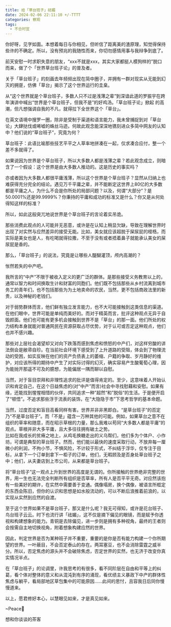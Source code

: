 ```yaml
---
title: 给「草台班子」祛媚
date: 2024-02-06 22:11:10 +/-TTTT
categories: 察观
tags:
  - 不合时宜
---
```


你好呀，见字如面。本想着每日与你相见，但听信了距离美的渣原理，知觉得保持些许的不确定。所以，没有预兆的我随性而来，你切勿感情用事与我辩争到底了。

前天安慰一时求职失意的朋友，“xxx不就是xxx，其实大家都挺人模狗样的”脱口而来，做了个「世界草台班子论」的普及者。

关于「草台班子」的刻画去年频频出现在简中圈子，并拥有一群对现实从无能到幻灭的拥趸，仿佛「草台」揭示了这个世界运行的圭臬。  

从“这个世界就是个草台班子，多数人只不过是浅薄之辈”到深谙此道的罗振宇在跨年演讲中喊出“世界是个草台班子，但我不是”的好鸡汤。「草台班子论」掀起 的高潮，但凡想强调自我的不凡，就得拉下全世界这个「草台」。

在英文语境中搜罗一圈，除非是受制于渠道和语言能力，我未曾捕捉到对「草台论」大肆挞伐或唏嘘的蛛丝马迹。何故此观念能深深地镌刻进众多简中网友的认知中？他们说的“草台班子”，究竟为何？

草台班子：此语比喻那些技艺平平之人草率地拼凑在一起，仅求凑合应付，整一个差不多就得了。

如果说因为世界是个草台班子，所以大多数人都是浅薄之辈？若此观念成立，则暗含了一个假设：这个世界是由大多数人推动的。这是历史的事实吗？

亦或者因为大多数人都很平庸浅薄，所以这个世界是个草台班子？显然从归纳上也难获得充分完全的结论。遇见万千平庸之辈，并不能断定这世界上80亿的大多数都是平庸之人，为什么不会是你所处的局部问题？以及，何谓“大部分”？是50.0001%还是99.9999%？你秉持的平庸和成功的标准又是什么？你又是从何处得知这样的标准？

所以，如此这般突兀地说世界是个草台班子的言论着实吊诡。

那些消费此观点的人可能并无恶意，或许是在认知上稍显欠缺，导致在理解世界时出现了对实然与应然差异的接受无能。比如，美女就应该超脱于屎尿屁的桎梏，而实际是美女也是人，有吃喝就得拉撒，不至于没有或者捂着鼻子就能承认美女的屎尿屁是香的。

那么，「草台班子」的说法，究竟是让哪些人醍醐灌顶，颅内高潮的？

怅然若失的中产吧。

我所言的“中产”不限于被收入定义的更广泛的群体。是那些接受义务教育以上的，通常以智力和时间换取生计和财富的同胞们。他们既不包括那些从乡村流离到城市务工的青年们，也不包括那些为为土地卖命的农民，当然，更不包括商政法里的新贵，以及神秘的老钱们。

对于弱势群体而言，他们鲜有独立发言能力，也不大可能接触到这类信息的渠道。在他们眼中，世界可能是单纯而美好的。而对于精英而言，批评这种观点无异于自毁颜面。他们也可能有更多机会接触到世界不是「草台」的那一面。他们所处的权力结构本身就能对普通网民在资源获取占尽优势，对于认可或否定这种观点，他们也并不感兴趣。

那些对上层社会渴望却又对向下跌落而感到焦虑和愤怒的中产们，对这样穷酸的讲法倒会是敝帚自珍。在当前社会环境下感受到了上升道路的受阻，体会到了物理流动的受困，如实反映在他们的资产负债表上的萎缩、户籍的争取、岁月静好的维护，对应该所得的期待中产生了对实际讨得的幻灭，确实容易产生酸葡萄心理，因为能抛开那遥不可及的臆想，为能偏居一隅而聊以自慰。

当然，对于盲目崇拜和非理性追求的批评是值得肯定的。至少，这意味着人开始认识和肯定自己，在这个日益焦虑的(对“中产”而言)社会中寻找慰藉和安慰。如果有缘，还能找到惺惺相惜的伙伴，共同追求一种”超然“和”脱俗“的生活。于是便开启了“顿悟”。不追求那些浮于流表的装饰，在“大隐隐于市”下思考哲学的基本命题。

当然，过度否定和盲目高看同样有害。世界并非非黑即白。“是草台班子”的否定乃“不是草台班子”。而「不是」蕴含一万种其他的可能。例如，如果草台之意不在组织的草率和随意，而在昭示草根的力量，那么我难以苟同“大多数人都是平庸”的观点。草根并非大多平庸，且大多往往拥有破土之势。  
比如在我成长的贫瘠之地上，从鸡毛换糖走出的义乌帮们，他们多为个体户、小作坊，可谓是典型的草台班子。然而，他们能以最快的速度采取行动，不放弃每一厘微小的利润，不拘小节，不惧风险，不计较于形式，不纠结于浮华，仅专注于目标，从拿下一个订单到拿下一柜子的订单，他们，无暇顾及是否身处草台班子之中；他们，从夫妻店到上市公司，从来都是草台班子。

将“草台班子”这一观点上升到世界的高度是无谓的。你所接触的世界绝非完整的世界，用一生也无法完全判断所有组织是否草率，所有人是否平平无奇。对应然该抱有一些美好的期许，在实然中需要善于变通。偶像塌房，换个偶像，被语言所框定的东西会陈旧，但你的认识和思想是如水般流动的，可以不断后浪推着前浪的，以实现从实然到应然的自渡。

至于这个世界如果不是草台班子，那又是什么呢？我无可得知，或许是花台班子、鸟台班子云云。时下也流行讲「祛媚」，这不仅是摘下偏见的眼镜，而是赋予你透视和构建想象的能力。青铜是去除偏见，进一步则是拥有多种视角，最终的王者则会按需自主地切换视角，附着想象构建应然的世界。

因此，判定世界是否为某种班子并不重要，重要的是你是否有能力构建一个你所期望的世界。一叶蔽目，不会否定泰山的存在。两耳塞豆，也不会消除雷霆之威半分。所以，否定焦虑的源头并不会破除焦虑，否定世界的实然，也无济于改变你真实情况半点。

在「草台班子」的论调里，许我思考的有很多，看不同阶层在自由和平等上的纠葛，看个体对整体的意义和从混沌到有序的涌现，看优绩主义暴政下中产的群体性焦虑与躺平，看局部地区草包集中的可能原因……此间的思忖，且容我日后同你慢慢道来。

以上，愿君修好本心，以慧眼见如来，才是真见如来。

  

~Peace🤞 

想和你谈谈的茶客
